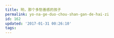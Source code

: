 ```yaml
---
title: 哟，那个多愁善感的孩子
permalink: yo-na-ge-duo-chou-shan-gan-de-hai-zi
id: 162
updated: '2017-01-31 00:26:10'
tags:
---
```

